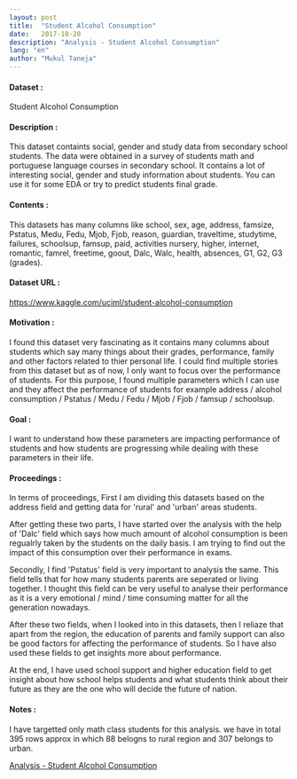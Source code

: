 ```yaml
---
layout: post
title:  "Student Alcohol Consumption"
date:   2017-10-20
description: "Analysis - Student Alcohol Consumption"
lang: "en"
author: "Mukul Taneja"
---
```

#### Dataset :
Student Alcohol Consumption

#### Description : 
This dataset containts social, gender and study data from secondary school students. The data were obtained in a survey of students math and portuguese language courses in secondary school. It contains a lot of interesting social, gender and study information about students. You can use it for some EDA or try to predict students final grade.

#### Contents : 
This datasets has many columns like school, sex, age, address, famsize, Pstatus, Medu, Fedu, Mjob, Fjob, reason, guardian, traveltime, studytime, failures, schoolsup, famsup, paid, activities nursery, higher, internet, romantic, famrel, freetime, goout, Dalc, Walc, health, absences, G1, G2, G3 (grades).

#### Dataset URL :
https://www.kaggle.com/uciml/student-alcohol-consumption

#### Motivation : 
I found this dataset very fascinating as it contains many columns about students which say many things about their grades, performance, family and other factors related to thier personal life. I could find multiple stories from this dataset but as of now, I only want to focus over the performance of students. For this purpose, I found multiple parameters which I can use and they affect the performance of students for example address / alcohol consumption / Pstatus / Medu / Fedu / Mjob / Fjob / famsup / schoolsup.

#### Goal : 
I want to understand how these parameters are impacting performance of students and how students are progressing while dealing with these parameters in their life.

#### Proceedings : 
In terms of proceedings, First I am dividing this datasets based on the address field and getting data for 'rural' and 'urban' areas students.

After getting these two parts, I have started over the analysis with the help of 'Dalc' field which says how much amount of alcohol consumption is been regualrly taken by the students on the daily basis. I am trying to find out the impact of this consumption over their performance in exams.

Secondly, I find 'Pstatus' field is very important to analysis the same. This field tells that for how many students parents are seperated or living together. I thought this field can be very useful to analyse their performance as it is a very emotional / mind / time consuming matter for all the generation nowadays.

After these two fields, when I looked into in this datasets, then I reliaze that apart from the region, the education of parents and family support can also be good factors for affecting the performance of students. So I have also used these fields to get insights more about performance.

At the end, I have used school support and higher education field to get insight about how school helps students and what students think about their future as they are the one who will decide the future of nation.

#### Notes :

I have targetted only math class students for this analysis.
we have in total 395 rows approx in which 88 belogns to rural region and 307 belongs to urban.

[Analysis - Student Alcohol Consumption](https://www.kaggle.com/mukultaneja/analysis-student-alcohol-consumption)